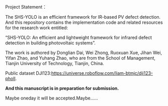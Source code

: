 Project Statement：

The SHS-YOLO is an efficient framework for IR-based PV defect detection. And this repository contains the implementation code and related resources for the research work entitled: 

“SHS-YOLO: An efficient and lightweight framework for infrared defect detection in building photovoltaic systems”. 

The work is authored by Donglian Dai, Wei Zhong, Ruoxuan Xue, Jihan Wei, Yifan Zhao, and Yuhang Zhao, who are from the School of Management, Tianjin University of Technology, Tianjin, China.

Public dataset DJI123:https://universe.roboflow.com/liam-btmjc/dji123-pholl.

**And this manuscript is in preparation for submission.**

Maybe oneday it will be accepted.Maybe......
